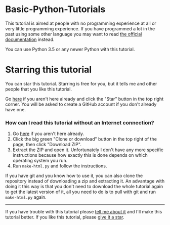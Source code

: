 # Basic-Python-Tutorials
This tutorial is aimed at people with no programming experience at all
or very little programming experience. If you have programmed a lot in
the past using some other language you may want to read [the official
documentation](https://docs.python.org/3/tutorial/) instead.

You can use Python 3.5 or any newer Python with this tutorial.

# Starring this tutorial
You can star this tutorial. Starring is free for you, but it tells me
and other people that you like this tutorial.

Go [here](https://github.com/yathin017/Basic-Python-Tutorials) if you aren't here
already and click the "Star" button in the top right corner. You will be
asked to create a GitHub account if you don't already have one.

### How can I read this tutorial without an Internet connection?

1. Go [here](https://github.com/yathin017/Basic-Python-Tutorials) if you aren't
    here already.
2. Click the big green "Clone or download" button in the top right of
    the page, then click "Download ZIP".
3. Extract the ZIP and open it. Unfortunately I don't have any more
    specific instructions because how exactly this is done depends on
    which operating system you run.
4. Run `make-html.py` and follow the instructions.

If you have git and you know how to use it, you can also clone the
repository instead of downloading a zip and extracting it. An advantage
with doing it this way is that you don't need to download the whole
tutorial again to get the latest version of it, all you need to do is to
pull with git and run `make-html.py` again.

***

If you have trouble with this tutorial please [tell me about
it](https://github.com/yathin017/Basic-Python-Tutorials/issues/new) and I'll make this tutorial better. If you
like this tutorial, please [give it a
star](./README.md#Starring-this-tutorial).
